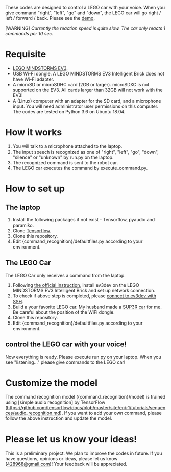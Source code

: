 These codes are designed to control a LEGO car with your voice. 
When you give command "right", "left", "go" and "down", the LEGO car will go right / left / forward / back.
Please see the [demo](https://www.youtube.com/watch?v=iytcUZL1_Pg).

[WARNING] _Currently the reaction speed is quite slow. The car only reacts 1 commands per 10 sec._

# Requisite
- [LEGO MINDSTORMS EV3](https://www.lego.com/en-us/product/lego-mindstorms-ev3-31313).
- USB Wi-Fi dongle. A LEGO MINDSTORMS EV3 Intelligent Brick does not have Wi-Fi adapter. 
- A microSD or microSDHC card (2GB or larger). microSDXC is not supported on the EV3. All cards larger than 32GB will not work with the EV3!
- A (Linux) computer with an adapter for the SD card, and a microphone input. You will need administrator user permissions on this computer.
The codes are tested on Python 3.6 on Ubuntu 18.04.

# How it works
1. You will talk to a microphone attached to the laptop. 
2. The input speech is recognized as one of "right", "left", "go", "down", "silence" or "unknown" by run.py on the laptop. 
3. The recognized command is sent to the robot car. 
4. The LEGO car executes the command by execute_command.py.

# How to set up
## The laptop
1. Install the following packages if not exist - Tensorflow, pyaudio and paramiko.
1. Clone [Tensorflow](https://github.com/tensorflow/tensorflow).
1. Clone this repository.
1. Edit {command_recognition}/defaultfiles.py according to your environment.

## The LEGO Car
The LEGO Car only receives a command from the laptop. 
1. Following [the official instruction](https://www.ev3dev.org/docs/getting-started/), install ev3dev on the LEGO MINDSTORMS EV3 Intelligent Brick and set up network connection.
1. To check if above step is completed, please [connect to ev3dev with SSH](https://www.ev3dev.org/docs/tutorials/connecting-to-ev3dev-with-ssh/). 
1. Build a your favorite LEGO car. My husband made a [SUP3R car](https://www.smallrobots.it/introducing-the-sup3r-car/) for me. Be careful about the position of the WiFi dongle.
1. Clone this repository.
1. Edit {command_recognition}/defaultfiles.py according to your environment.

## control the LEGO car with your voice!
Now everything is ready. Please execute run.py on your laptop.
When you see "listening..." please give commands to the LEGO car! 

# Customize the model
The command recognition model ({command_recognition}/model) is trained using [simple audio recognition] by TensorFlow (https://github.com/tensorflow/docs/blob/master/site/en/r1/tutorials/sequences/audio_recognition.md).
If you want to add your own command, please follow the above instruction and update the model.

# Please let us know your ideas!
This is a preliminary project.
We plan to improve the codes in future. 
If you have questions, opinions or ideas, please let us know (<428968@gmail.com>)! 
Your feedback will be appreciated. 
